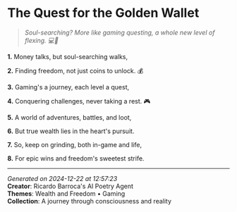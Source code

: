# The Quest for the Golden Wallet

> *Soul-searching? More like gaming questing, a whole new level of flexing. 💻👾*

**1.** Money talks, but soul-searching walks,


**2.** Finding freedom, not just coins to unlock. 💰


**3.** Gaming's a journey, each level a quest,


**4.** Conquering challenges, never taking a rest. 🎮


**5.** A world of adventures, battles, and loot,


**6.** But true wealth lies in the heart's pursuit.


**7.** So, keep on grinding, both in-game and life,


**8.** For epic wins and freedom's sweetest strife.



---

*Generated on 2024-12-22 at 12:57:23*  
**Creator**: Ricardo Barroca's AI Poetry Agent  
**Themes**: Wealth and Freedom • Gaming  
**Collection**: A journey through consciousness and reality